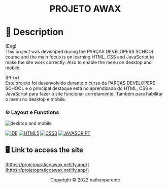 <h1 align="center">PROJETO AWAX<h1>

# 📃 Description
  
  (Eng)</br>
  This project was developed during the PARÇAS DEVELOPERS SCHOOL course and the main focus is on learning HTML, CSS and JavaScript to make the site work correctly. 
  Also to enable the menu on desktop and mobile.
  
(Pt-br)</br>
  Este projeto foi desenvolvido durante o curso da PARÇAS DEVELOPERS SCHOOL e o principal destaque está no aprendizado do HTML, CSS e JavaScript para fazer o site funcionar corretamente. 
  Também para habilitar o menu no desktop e mobile.

 ### ⚙ Layout e Functions

<img align="center" src="media/LAYOUTVIEWS1.gif" alt="desktop and mobile">
  

[![IDE](https://img.shields.io/badge/Visual_studio_code-0078D4?style=for-the-badge&logo=visual%20studio%20code&logoColor=white)](https://code.visualstudio.com/)
[![HTML5](https://img.shields.io/badge/HTML5-E34F26?style=for-the-badge&logo=html5&logoColor=white)](https://developer.mozilla.org/pt-BR/docs/Web/HTML)
[![CSS3](https://img.shields.io/badge/CSS3-1572B6?style=for-the-badge&logo=css3&logoColor=white)](https://developer.mozilla.org/pt-BR/docs/Web/CSS)
[![JAVASCRIPT](https://img.shields.io/badge/JavaScript-F7DF1E?style=for-the-badge&logo=javascript&logoColor=black)](https://developer.mozilla.org/pt-BR/docs/Web/JavaScript)


## 🖥 Link to access the site
[https://projetopraticoawax.netlify.app/](https://projetopraticoawax.netlify.app/)


<p align="center">Copyright © 2022 nathanparente</p>


